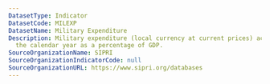 ```yaml
---
DatasetType: Indicator
DatasetCode: MILEXP
DatasetName: Military Expenditure
Description: Military expenditure (local currency at current prices) according to
  the calendar year as a percentage of GDP.
SourceOrganizationName: SIPRI
SourceOrganizationIndicatorCode: null
SourceOrganizationURL: https://www.sipri.org/databases
---
```



